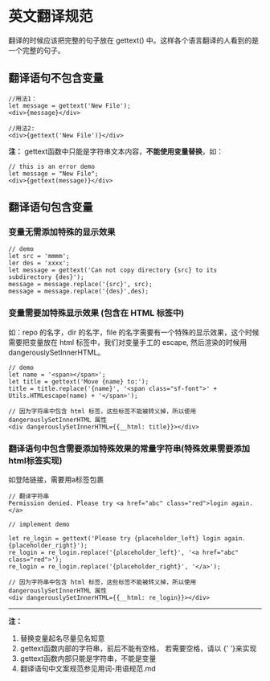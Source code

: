 # 英文翻译规范

翻译的时候应该把完整的句子放在 gettext() 中。这样各个语言翻译的人看到的是一个完整的句子。

## 翻译语句不包含变量

```
//用法1：
let message = gettext('New File');
<div>{message}</div>

//用法2:
<div>{gettext('New File')}</div>

```

**注：** gettext函数中只能是字符串文本内容，**不能使用变量替换**，如：

```
// this is an error demo
let message = "New File";
<div>{gettext(message)}</div>

```

## 翻译语句包含变量

### 变量无需添加特殊的显示效果

```
// demo
let src = 'mmmm';
ler des = 'xxxx';
let message = gettext('Can not copy directory {src} to its subdirectory {des}');
message = message.replace('{src}', src);
message = message.replace('{des}',des);

```

### 变量需要加特殊显示效果 (包含在 HTML 标签中)

如：repo 的名字，dir 的名字，file 的名字需要有一个特殊的显示效果，这个时候需要把变量放在 html 标签中，我们对变量手工的 escape, 然后渲染的时候用 dangerouslySetInnerHTML。

```
// demo
let name = '<span></span>';
let title = gettext('Move {name} to:');
title = title.replace('{name}', '<span class="sf-font">' + Utils.HTMLescape(name) + '</span>');

// 因为字符串中包含 html 标签，这些标签不能被转义掉，所以使用 dangerouslySetInnerHTML 属性
<div dangerouslySetInnerHTML={{__html: title}}></div>

```

### 翻译语句中包含需要添加特殊效果的常量字符串(特殊效果需要添加html标签实现)

如登陆链接，需要用a标签包裹

```
// 翻译字符串
Permission denied. Please try <a href="abc" class="red">login again.</a>

```

```
// implement demo

let re_login = gettext('Please try {placeholder_left} login again.{placeholder_right}');
re_login = re_login.replace('{placeholder_left}', '<a href="abc" class="red">');
re_login = re_login.replace('{placeholder_right}', '</a>');

// 因为字符串中包含 html 标签，这些标签不能被转义掉，所以使用 dangerouslySetInnerHTML 属性
<div dangerouslySetInnerHTML={{__html: re_login}}></div>

```

---

**注：**

1. 替换变量起名尽量见名知意
2. gettext函数内部的字符串，前后不能有空格， 若需要空格，请以 {' '}来实现
3. gettext函数内部只能是字符串，不能是变量
4. 翻译语句中文案规范参见用词-用语规范.md



